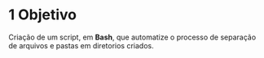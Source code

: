 # 1 Objetivo

Criação de um script, em **Bash**, que automatize o processo de
separação de arquivos e pastas em diretorios criados.  
